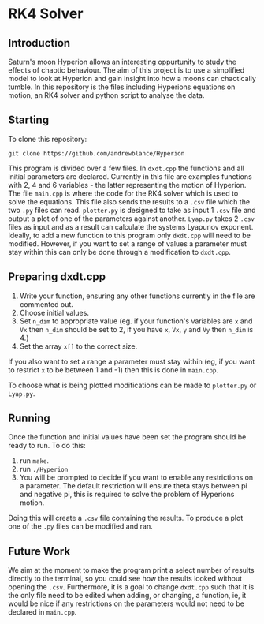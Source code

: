 # RK4 Solver

## Introduction
Saturn's moon Hyperion allows an interesting oppurtunity to study the effects of chaotic behaviour. The aim of this project is to use a simplified model to look at Hyperion and gain insight into how a moons can chaotically tumble. In this repository is the files including Hyperions equations on motion, an RK4 solver and python script to analyse the data.

## Starting
To clone this repository:
```
git clone https://github.com/andrewblance/Hyperion
```

This program is divided over a few files. In ```dxdt.cpp``` the functions and all initial parameters are declared. Currently in this file are examples functions with 2, 4 and 6 variables - the latter representing the motion of Hyperion. The file ```main.cpp``` is where the code for the RK4 solver which is used to solve the equations. This file also sends the results to a ```.csv``` file  which the two ```.py``` files can read. ```plotter.py``` is designed to take as input 1 ```.csv``` file and output a plot of one of the parameters against another. ```Lyap.py``` takes 2 ```.csv``` files as input and as a result can calculate the systems Lyapunov exponent. 
Ideally, to add a new function to this program only ```dxdt.cpp``` will need to be modified. However, if you want to set a range of values a parameter must stay within this can only be done through a modification to ```dxdt.cpp```.

## Preparing dxdt.cpp
   1. Write your function, ensuring any other functions currently in the file are commented out.
   2. Choose initial values.
   3. Set ```n_dim``` to appropriate value (eg. if your function's variables are ```x``` and ```Vx``` then ```n_dim``` should be set to 2, if you have ```x```, ```Vx```, ```y``` and ```Vy``` then ```n_dim``` is 4.)
   4. Set the array ```x[]``` to the correct size.

If you also want to set a range a parameter must stay within (eg, if you want to restrict ```x``` to be between 1 and -1) then this is done in ```main.cpp```.

To choose what is being plotted modifications can be made to ```plotter.py``` or ```Lyap.py```.

## Running 
Once the function and initial values have been set the program should be ready to run. To do this:
   1. run ```make```.
   2. run ```./Hyperion```
   3. You will be prompted to decide if you want to enable any restrictions on a parameter. The default restriction will ensure theta stays between pi and negative pi, this is required to solve the problem of Hyperions motion.

Doing this will create a ```.csv``` file containing the results. 
To produce a plot one of the ```.py``` files can be modified and ran.

## Future Work
We aim at the moment to make the program print a select number of results directly to the terminal, so you could see how the results looked without opening the ```.csv```. Furthermore, it is a goal to change ```dxdt.cpp``` such that it is the only file need to be edited when adding, or changing, a function, ie, it would be nice if any restrictions on the parameters would not need to be declared in ```main.cpp```.






